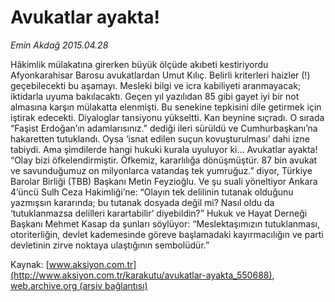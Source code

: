# Avukatlar ayakta!

*Emin Akdağ 2015.04.28*

<div class="pNewsDetailMainContent" itemprop="articleBody">
 <p>
  Hâkimlik mülakatına girerken büyük ölçüde akıbeti kestiriyordu Afyonkarahisar Barosu avukatlardan Umut Kılıç. Belirli kriterleri haizler (!) geçebilecekti bu aşamayı. Mesleki bilgi ve icra kabiliyeti aranmayacak; iktidarla uyuma bakılacaktı. Geçen yıl yazılıdan 85 gibi gayet iyi bir not almasına karşın mülakatta elenmişti. Bu senekine tepkisini dile getirmek için iştirak edecekti. Diyaloglar tansiyonu yükseltti. Kan beynine sıçradı. O sırada “Faşist Erdoğan’ın adamlarısınız.” dediği ileri sürüldü ve Cumhurbaşkanı’na hakaretten tutuklandı. Oysa ‘isnat edilen suçun kovuşturulması’ dahi izne tabiydi. Ama şimdilerde hangi hukuki kurala uyuluyor ki… Avukatlar ayakta! “Olay bizi öfkelendirmiştir. Öfkemiz, kararlılığa dönüşmüştür. 87 bin avukat ve savunduğumuz on milyonlarca vatandaş tek yumruğuz.” diyor, Türkiye Barolar Birliği (TBB) Başkanı Metin Feyzioğlu. Ve şu suali yöneltiyor Ankara 4’üncü Sulh Ceza Hakimliği’ne: “Olayın tek delilinin tutanak olduğunu yazmışsın kararında; bu tutanak dosyada değil mi? Nasıl oldu da ‘tutuklanmazsa delilleri karartabilir’ diyebildin?” Hukuk ve Hayat Derneği Başkanı Mehmet Kasap da şunları söylüyor: “Meslektaşımızın tutuklanması, otoriterliğin, devlet kademesinde göreve başlamadaki kayırmacılığın ve parti devletinin zirve noktaya ulaştığının sembolüdür.”
 </p>
</div>


Kaynak: [www.aksiyon.com.tr](http://www.aksiyon.com.tr/karakutu/avukatlar-ayakta_550688), [web.archive.org (arşiv bağlantısı)](http://web.archive.org/web/20150807180321/http://www.aksiyon.com.tr/karakutu/avukatlar-ayakta_550688)

